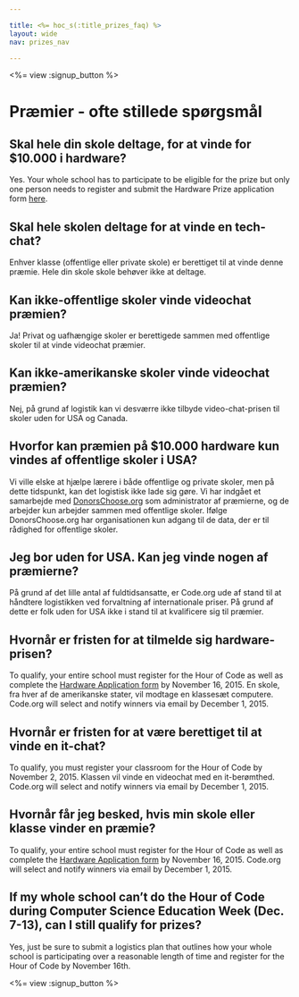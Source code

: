 ```yaml
---

title: <%= hoc_s(:title_prizes_faq) %>
layout: wide
nav: prizes_nav

---
```


<%= view :signup_button %>

# Præmier - ofte stillede spørgsmål

## Skal hele din skole deltage, for at vinde for $10.000 i hardware?

Yes. Your whole school has to participate to be eligible for the prize but only one person needs to register and submit the Hardware Prize application form [here](<%= resolve_url('/prizes/hardware-signup') %>).

## Skal hele skolen deltage for at vinde en tech-chat?

Enhver klasse (offentlige eller private skole) er berettiget til at vinde denne præmie. Hele din skole skole behøver ikke at deltage.

## Kan ikke-offentlige skoler vinde videochat præmien?

Ja! Privat og uafhængige skoler er berettigede sammen med offentlige skoler til at vinde videochat præmier.

## Kan ikke-amerikanske skoler vinde videochat præmien?

Nej, på grund af logistik kan vi desværre ikke tilbyde video-chat-prisen til skoler uden for USA og Canada.

## Hvorfor kan præmien på $10.000 hardware kun vindes af offentlige skoler i USA?

Vi ville elske at hjælpe lærere i både offentlige og private skoler, men på dette tidspunkt, kan det logistisk ikke lade sig gøre. Vi har indgået et samarbejde med [DonorsChoose.org](http://donorschoose.org) som administrator af præmierne, og de arbejder kun arbejder sammen med offentlige skoler. Ifølge DonorsChoose.org har organisationen kun adgang til de data, der er til rådighed for offentlige skoler.

## Jeg bor uden for USA. Kan jeg vinde nogen af præmierne?

På grund af det lille antal af fuldtidsansatte, er Code.org ude af stand til at håndtere logistikken ved forvaltning af internationale priser. På grund af dette er folk uden for USA ikke i stand til at kvalificere sig til præmier.

## Hvornår er fristen for at tilmelde sig hardware-prisen?

To qualify, your entire school must register for the Hour of Code as well as complete the [Hardware Application form](<%= resolve_url('/prizes/hardware-signup') %>) by November 16, 2015. En skole, fra hver af de amerikanske stater, vil modtage en klassesæt computere. Code.org will select and notify winners via email by December 1, 2015.

## Hvornår er fristen for at være berettiget til at vinde en it-chat?

To qualify, you must register your classroom for the Hour of Code by November 2, 2015. Klassen vil vinde en videochat med en it-berømthed. Code.org will select and notify winners via email by December 1, 2015.

## Hvornår får jeg besked, hvis min skole eller klasse vinder en præmie?

To qualify, your entire school must register for the Hour of Code as well as complete the [Hardware Application form](<%= resolve_url('/prizes/hardware-signup') %>) by November 16, 2015. Code.org will select and notify winners via email by December 1, 2015.

## If my whole school can’t do the Hour of Code during Computer Science Education Week (Dec. 7-13), can I still qualify for prizes?

Yes, just be sure to submit a logistics plan that outlines how your whole school is participating over a reasonable length of time and register for the Hour of Code by November 16th.

<%= view :signup_button %>